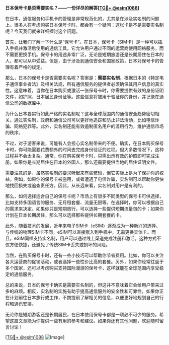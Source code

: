 **日本保号卡是否需要实名？——一份详尽的解答[[TG💪+ @esim1088](https://t.me/s/esim1088)]**

在日本，通信服务和手机卡的管理是非常规范化的，尤其是在涉及实名制的问题上。很多人在考虑购买日本保号卡时，都会有一个疑问：这张卡是不是需要实名制呢？今天我们就来详细探讨这个问题。

首先，让我们了解一下什么是“保号卡”。在日本，保号卡（SIM卡）是一种可以插入手机并激活后使用的通信工具。它允许用户通过不同的运营商使用网络服务，而不需要更换手机。保号卡的用途非常广泛，无论是短期旅游还是长期居住在日本的人，都可以从中受益。但是，由于涉及到通信安全和国家政策，日本对保号卡的管理有着严格的规定。

那么，日本的保号卡是否需要实名呢？答案是：**需要实名制**。根据日本的《特定电子通信事业者法》及相关法规，所有通信服务的提供者必须确保其用户信息的真实性。这意味着，当你在日本购买或激活一张保号卡时，你需要提供有效的身份证明文件，如护照、日本居民身份证等。这些信息将被用于验证你的身份，并记录在通信公司的数据库中。

为什么日本要实行如此严格的实名制呢？这与全球范围内的通信安全趋势密切相关。通过实名制，政府和通信公司可以更好地追踪和防止非法活动，比如电信诈骗、网络犯罪等。此外，实名制还能有效遏制匿名用户的滥用行为，维护通信市场的秩序。

不过，对于游客来说，可能有人会担心实名制带来的不便。确实，在日本购买保号卡时，你可能需要花费额外的时间去完成身份验证的过程。但大多数情况下，这种过程并不会太复杂。通常，你在购买保号卡时，只需出示有效的护照即可完成注册。如果你是长期居住在日本的外国人，那么还需要提供当地的居住证明文件。

需要注意的是，虽然实名制的要求听起来有些繁琐，但它实际上是为了保护你的权益。例如，如果你的保号卡被盗用，或者遭遇了电信诈骗，实名制可以帮助你更快地找回损失或追查责任方。因此，从长远来看，实名制对用户是有利的。

那么，如何选择适合自己的保号卡呢？市场上有很多不同类型的保号卡可供选择，比如支持多国语言的服务、无月租套餐、流量无限等。在选择时，你可以根据自己的需求来决定。如果你只是短期旅行，可以选择一些提供短期流量包的卡；如果你计划在日本长期居住，那么可以选择那些提供长期套餐的卡。

此外，随着技术的发展，近年来电子SIM卡（eSIM）逐渐成为一种新兴的选择。与传统的物理SIM卡不同，eSIM可以直接嵌入到手机中，无需更换实体卡。而且，eSIM同样支持实名制，用户可以通过线上渠道完成注册和激活。这种方式不仅方便快捷，还避免了传统SIM卡丢失或损坏的风险。

当然，在购买保号卡时，还有一些小技巧可以帮助你节省费用。比如，你可以关注各大运营商的促销活动，或者选择一些性价比高的套餐。另外，如果你经常往返于多个国家，还可以考虑购买支持国际漫游的保号卡，这样就能在全球范围内享受稳定的通信服务。

总的来说，日本的保号卡确实是需要实名制的，但这并不意味着它会给用户带来过多的麻烦。相反，实名制的实施有助于提高通信服务的安全性和可靠性。如果你正在计划前往日本旅行或工作，不妨提前了解相关的信息，以便更好地规划自己的行程和通讯安排。

无论你是短期游客还是长期居民，在日本使用保号卡都是一项必不可少的服务。希望这篇文章能为你提供一些有用的参考和建议。如果你还有其他问题，欢迎随时留言讨论！

[[TG💪+ @esim1088](https://t.me/s/esim1088) ![Image](https://i.postimg.cc/4NQfJmqS/Snipaste-2025-05-13-00-14-12.png)]